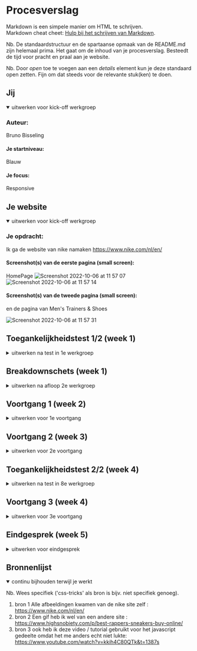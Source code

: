 # Procesverslag
Markdown is een simpele manier om HTML te schrijven.  
Markdown cheat cheet: [Hulp bij het schrijven van Markdown](https://github.com/adam-p/markdown-here/wiki/Markdown-Cheatsheet).

Nb. De standaardstructuur en de spartaanse opmaak van de README.md zijn helemaal prima. Het gaat om de inhoud van je procesverslag. Besteedt de tijd voor pracht en praal aan je website.

Nb. Door *open* toe te voegen aan een *details* element kun je deze standaard open zetten. Fijn om dat steeds voor de relevante stuk(ken) te doen.





## Jij

<details open>
  <summary>uitwerken voor kick-off werkgroep</summary>

  ### Auteur:
  Bruno Bisseling

  #### Je startniveau:
  Blauw

  #### Je focus:
  Responsive
</details>





## Je website

<details open>
  <summary>uitwerken voor kick-off werkgroep</summary>

  ### Je opdracht:
  Ik ga de website van nike namaken https://www.nike.com/nl/en/

  #### Screenshot(s) van de eerste pagina (small screen): 
  HomePage
  ![Screenshot 2022-10-06 at 11 57 07](https://user-images.githubusercontent.com/112801176/194284566-da0e8907-59e3-4f09-a35d-0770ef3bd32f.jpg)
 ![Screenshot 2022-10-06 at 11 57 14](https://user-images.githubusercontent.com/112801176/194284679-fa0735e6-28bb-4478-aad1-91c33d6d42fb.jpg)


  #### Screenshot(s) van de tweede pagina (small screen):
 en de pagina van Men's Trainers & Shoes 
  
 ![Screenshot 2022-10-06 at 11 57 31](https://user-images.githubusercontent.com/112801176/194284765-0261aa45-f42b-45e3-9294-398408e1bb55.jpg)

</details>



## Toegankelijkheidstest 1/2 (week 1)

<details>
  <summary>uitwerken na test in 1e werkgroep</summary>

  ### Bevindingen
  Lijst met je bevindingen die in de test naar voren kwamen:

  #### Screenreader
  omdat mijn screenreader in het engels is en ik sommige plaatjes in het nederlands heb gezet (zoals: Schoen 1) zegt hij dat heel raar. daar moet ik dus    op gaan letten

  #### Muis en Toetsenbord 
  dit ging over het algemeen goed. je kan vrijwel alles makkelijk vinden en het is toegankelijk.


  #### Motoriek (shocks, elastiekjes)
  dit heb ik zelf niet getest maar ik zag wel hoe andere mensen dit deden. de shocks lijken mij heel moeilijk, als je dat zelf hebt, om dan gemakkelijk een site te bezoeken of überhaupt iets te schrijven.


  #### Visueel (brillen, contrast, kleurenblind, dark/light). 
  Die brillen hadden allemaal verschillende soorten slechtziende kenmerken. Hierbij merk je wel echt hoe moeilijk het is als een site niet goed daar op ingesteld is. 

</details>



## Breakdownschets (week 1)

<details>
  <summary>uitwerken na afloop 2e werkgroep</summary>

  ### de hele pagina: 
  
![Screenshot 2022-10-06 at 12 36 11](https://user-images.githubusercontent.com/112801176/194292939-825a8a50-4a65-482c-9f6b-cb735de236dc.jpg)

  ### dynamisch deel (bijv menu): 
  ![Screenshot 2022-10-06 at 12 36 23](https://user-images.githubusercontent.com/112801176/194292963-a1fd93a4-92b3-4243-8605-dcc4e6b9bee8.jpg)

  ### wellicht nog een dynamisch deel (bijv filter): 
  ![Screenshot 2022-10-06 at 12 39 37](https://user-images.githubusercontent.com/112801176/194292984-c0c3c5ba-40da-4787-83e0-369abd27c59e.jpg)

</details>





## Voortgang 1 (week 2)

<details>
  <summary>uitwerken voor 1e voortgang</summary>

  ### Stand van zaken
  Ik ben opzich wel goed op weg en weet al wel wat ik wil maken en hoe ik wil dat het eruit gaat zien. vooral het responsive maken is voor mij wel echt een dingetje waar ik wat extra tijd in moet steken


  ### Agenda voor meeting
  samen met je groepje opstellen

  | student 1      | student 2          | student 3    | student 4        |
  | ---            | ---                | ---          | ---              |
  | dit bespreken  | en dit             | en ik dit    | en dan ik dat    |
  | en dat ook nog | dit als er tijd is | nog een punt | dit wil ik zeker |
  | ...            | ...                | ...          | ...              |


  ### Verslag van meeting
  hier na afloop snel de uitkomsten van de meeting vastleggen

  - punt 1 Ik heb vooral om hulp gevraagd en ik heb nu mijn nav bar beter kunnen maken. Ook heb ik wat flexboxen gebruikt.
  - punt 2 Ik vroeg wat hij vind dat belangrijk is om rekening mee te houden en hij zei om ervoor te zorgen dat mijn html en css overzichterlijk is en niet dat alles door elkaar staat zonder enige echte volgorde
  

</details>





## Voortgang 2 (week 3)

<details>
  <summary>uitwerken voor 2e voortgang</summary>

  ### Stand van zaken
  Ik kon er deze dag helaas niet bij zijn. Ik heb overigens wel verder gewerkt aan mijn site door middel van de tips en tricks die ik vorige week geleerd had van de studentassisent.

  ### Agenda voor meeting
  samen met je groepje opstellen

  | student 1      | student 2          | student 3    | student 4        |
  | ---            | ---                | ---          | ---              |
  | dit bespreken  | en dit             | en ik dit    | en dan ik dat    |
  | en dat ook nog | dit als er tijd is | nog een punt | dit wil ik zeker |
  | ...            | ...                | ...          | ...              |


  ### Verslag van meeting
  hier na afloop snel de uitkomsten van de meeting vastleggen

  - punt 1 n.v.t
  - punt 2 n.v.t
 

</details>





## Toegankelijkheidstest 2/2 (week 4)

<details>
  <summary>uitwerken na test in 8e werkgroep</summary>

  ### Bevindingen
  Ik kwam erachter dat mijn focus button niet goed werkte en dat ie een lelijke rode kleur had. Dat is niet mooi en past ook niet bij mijn site.

  #### Screenreader
  Dit ging over het algemeen goed soms leest ie alleen niet alle content die op de pagina staat maar het belangrijkste wordt wel gelezen.


  #### Muis en Toetsenbord 
  Over het algemeen goed bereikbaar en duidelijk

  #### Motoriek (shocks, elastiekjes)
  was niet van toepassing

  #### Visueel (brillen, contrast, kleurenblind, dark/light). 
  was niet van toepassing

</details>





## Voortgang 3 (week 4)

<details>
  <summary>uitwerken voor 3e voortgang</summary>

  ### Stand van zaken
  ik heb vrijwel mijn hele pagina van index.html af. alle main content die ik daar op wil staat er. dus dat scheelt.


  ### Agenda voor meeting
  samen met je groepje opstellen

  | student 1      | student 2          | student 3    | student 4        |
  | ---            | ---                | ---          | ---              |
  | dit bespreken  | en dit             | en ik dit    | en dan ik dat    |
  | en dat ook nog | dit als er tijd is | nog een punt | dit wil ik zeker |
  | ...            | ...                | ...          | ...              |


  ### Verslag van meeting
  hier na afloop snel de uitkomsten van de meeting vastleggen

  - punt 1 Ik moet proberen of ik mijn nav met javascript kan doen zodat ie beter accesable is
  - punt 2 Ik moet me nu vooral gaan focussen op de content voor de 2e html pagina.
  - punt 3 Verander de px om naar em


</details>





## Eindgesprek (week 5)

<details>
  <summary>uitwerken voor eindgesprek</summary>

  ### Je uitkomst - karakteristiek screenshots:
  
![Screenshot 2022-10-06 at 12 14 55](https://user-images.githubusercontent.com/112801176/194288014-ebd9bc75-a95f-4255-8857-0abc2ddd3fd9.jpg)

![Screenshot 2022-10-06 at 12 15 07](https://user-images.githubusercontent.com/112801176/194288031-f8ab9c04-23bb-4a58-8556-9c8050748a8d.jpg)

![Screenshot 2022-10-06 at 12 15 33](https://user-images.githubusercontent.com/112801176/194288040-098048c4-d89b-4806-ba97-0359487f628b.jpg)

![Screenshot 2022-10-06 at 12 16 24](https://user-images.githubusercontent.com/112801176/194288198-5f005af5-9591-4853-b95f-912589a44a44.jpg)
  
  ### Dit ging goed/Heb ik geleerd: 
  Ik weet nu beter hoe ik alles responsive kan maken en hoe ik dingen moet/ kan uitlijnen. Hopelijk helpt dit mij voor volgende projecten waar ik weer moet coderen.



  ### Dit was lastig/Is niet gelukt:
  In het laaste voortgansgesprek zei de docent dat ik eigenlijk mijn nav met javascript moet doen. ik heb toen echt een hele dag eraan gezetten en tutorials gekeken maar het is mij uiteindelijk toch niet gelukt. Wel heb ik een filter optie gemaakt met javascript (wel doormiddel van een youtube tutorial want zelf lukte het me echt niet)

</details>





## Bronnenlijst

<details open>
  <summary>continu bijhouden terwijl je werkt</summary>

  Nb. Wees specifiek ('css-tricks' als bron is bijv. niet specifiek genoeg).

  1. bron 1 Alle afbeeldingen kwamen van de nike site zelf : https://www.nike.com/nl/en/
  2. bron 2 Een gif heb ik wel van een andere site : https://www.highsnobiety.com/p/best-rappers-sneakers-buy-online/
  3. bron 3 ook heb ik deze video / tutorial gebruikt voor het javascript gedeelte omdat het me anders echt niet lukte: https://www.youtube.com/watch?v=kkih4C80QTk&t=1387s

</details>
